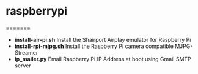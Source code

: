 # raspberrypi
=======

- **install-air-pi.sh** Install the Shairport Airplay emulator for Raspberry Pi
- **install-rpi-mjpg.sh** Install the Raspberry Pi camera compatible MJPG-Streamer
- **ip_mailer.py** Email Raspberry Pi IP Address at boot using Gmail SMTP server